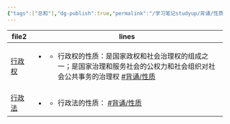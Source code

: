 ```yaml
---
{"tags":["总和"],"dg-publish":true,"permalink":"/学习笔记studyup/背诵/性质背诵/","dgPassFrontmatter":true,"created":"2024-09-13T09:56:17.988+08:00","updated":"2024-09-23T09:32:51.620+08:00"}
---
```


<div><table class="dataview table-view-table"><thead class="table-view-thead"><tr class="table-view-tr-header"><th class="table-view-th"><span>file</span><span class="dataview small-text">2</span></th><th class="table-view-th"><span>lines</span></th></tr></thead><tbody class="table-view-tbody"><tr><td><span><a data-href="行政权" href="行政权" class="internal-link" target="_blank" rel="noopener">行政权</a></span></td><td><ul class="dataview dataview-ul dataview-result-list-ul"><li class="dataview-result-list-li"><span><ul>
<li dir="auto">行政权的性质：是国家政权和社会治理权的组成之一；是国家治理和服务社会的公权力和社会组织对社会公共事务的治理权 <a href="#背诵/性质" class="tag" target="_blank" rel="noopener">#背诵/性质</a> </li>
</ul></span></li></ul></td></tr><tr><td><span><a data-href="行政法" href="行政法" class="internal-link" target="_blank" rel="noopener">行政法</a></span></td><td><ul class="dataview dataview-ul dataview-result-list-ul"><li class="dataview-result-list-li"><span><ul>
<li dir="auto">行政法的性质： <a href="#背诵/性质" class="tag" target="_blank" rel="noopener">#背诵/性质</a></li>
</ul></span></li></ul></td></tr></tbody></table></div>
